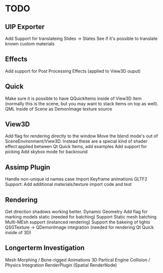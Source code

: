 # TODO

## UIP Exporter
Add Support for translateing Slides -> States
See if it's possible to translate known custom materials

## Effects
Add support for Post Processing Effects (applied to View3D ouput)

## Quick
Make sure it is possible to have QQuickItems inside of View3D Item (normally this is the scene, but you may want to stack items on top as well).
QML Inside of Scene as DemonImage texture source

## View3D
Add flag for rendering directly to the window 
Move the blend mode's out of SceneEnvironment/View3D.  Instead these are a special kind of shader effect applied between Qt Quick Items, add examples
Add support for picking
Add skybox mode for backround

## Assimp Plugin
Handle non-unique id names case
Import Keyframe animations
GLTF2 Support: Add additional materials/texture import code and test

## Rendering
Get direction shadows working better.
Dynamic Geometry
Add flag for marking models static (needed for batching)
Support Static mesh batching
Multi-MEsh support (instanced rendering)
Support the bakeing of lights
QSGTexture -> QDemonImage integration (needed for rendering Qt Quick inside of 3D)

## Longerterm Investigation
Mesh Morphing / Bone-rigged Animations
3D Partical Engine
Collision / Physics Integration
RenderPlugin (Spatial RenderNode)
